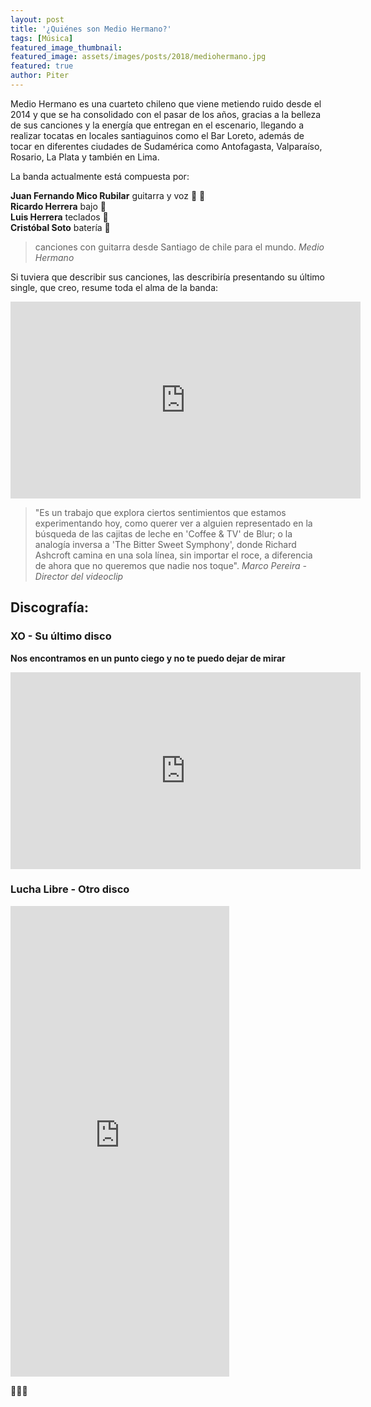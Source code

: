 ```yaml
---
layout: post
title: '¿Quiénes son Medio Hermano?'
tags: [Música]
featured_image_thumbnail:
featured_image: assets/images/posts/2018/mediohermano.jpg
featured: true
author: Piter
---
```



Medio Hermano es una cuarteto chileno que viene metiendo ruido desde el 2014 y que se ha consolidado con el pasar de los años, gracias a la belleza de sus canciones y la energía que entregan en el escenario, llegando a realizar tocatas en locales santiaguinos como el Bar Loreto, además de tocar en diferentes ciudades de Sudamérica como Antofagasta, Valparaíso, Rosario, La Plata y también en Lima.

La banda actualmente está compuesta por:

**Juan Fernando Mico Rubilar** guitarra y voz 🎸 🎤 <br>
**Ricardo Herrera** bajo 🎸 <br>
**Luis Herrera** teclados 🎹 <br>
**Cristóbal Soto** batería 🥁<br>

>canciones con guitarra desde Santiago de chile para el mundo. <cite>Medio Hermano</cite>


Si tuviera que describir sus canciones, las describiría presentando su último single, que creo, resume toda el alma de la banda:

<iframe width="560" height="315" src="https://www.youtube.com/embed/pfTDXEGYSZ4" frameborder="0" allow="accelerometer; autoplay; encrypted-media; gyroscope; picture-in-picture" allowfullscreen></iframe>

>"Es un trabajo que explora ciertos sentimientos que estamos experimentando hoy, como querer ver a alguien representado en la búsqueda de las cajitas de leche en 'Coffee & TV' de Blur; o la analogía inversa a 'The Bitter Sweet Symphony', donde Richard Ashcroft camina en una sola línea, sin importar el roce, a diferencia de ahora que no queremos que nadie nos toque".<cite> Marco Pereira - Director del videoclip</cite>


## Discografía:

### XO - Su último disco

**Nos encontramos en un punto ciego y no te puedo dejar de mirar**

<iframe width="560" height="315" src="https://www.youtube.com/embed/-ZOvnvHxzOc" frameborder="0" allow="accelerometer; autoplay; encrypted-media; gyroscope; picture-in-picture" allowfullscreen></iframe>

### Lucha Libre - Otro disco

<iframe style="border: 0; width: 350px; height: 753px;" src="https://bandcamp.com/EmbeddedPlayer/album=297068105/size=large/bgcol=ffffff/linkcol=0687f5/transparent=true/" seamless><a href="http://mediohermano.bandcamp.com/album/lucha-libre">Lucha Libre by Medio Hermano</a></iframe>


👏👏👏
